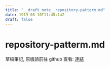 ```yaml
---
title: "__draft_note__repository-patterm.md"
date: 1919-08-10T11:45:14Z
draft: false
---
```


# repository-patterm.md

草稿筆記, 原版請前往 github 查看: [連結](https:/github.com/tinghaolai/just-random-note/blob/master/design_pattern/repository-patterm.md)